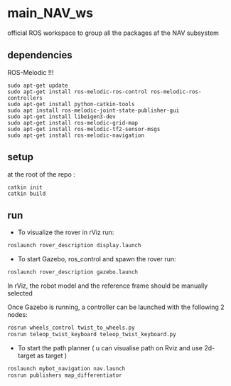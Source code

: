 # main_NAV_ws
official ROS workspace to group all the packages af the NAV subsystem


## dependencies

ROS-Melodic !!!
```
sudo apt-get update
sudo apt-get install ros-melodic-ros-control ros-melodic-ros-controllers
sudo apt-get install python-catkin-tools
sudo apt install ros-melodic-joint-state-publisher-gui
sudo apt-get install libeigen3-dev
sudo apt-get install ros-melodic-grid-map
sudo apt-get install ros-melodic-tf2-sensor-msgs
sudo apt-get install ros-melodic-navigation
```

## setup

at the root of the repo :
```
catkin init
catkin build
```

## run
* To visualize the rover in rViz run: 
```bash
roslaunch rover_description display.launch 
```
* To start Gazebo, ros_control and spawn the rover run:
```bash
roslaunch rover_description gazebo.launch
```
In rViz, the robot model and the reference frame should be manually selected

Once Gazebo is running, a controller can be launched with the following 2 nodes:
```bash
rosrun wheels_control twist_to_wheels.py
rosrun teleop_twist_keyboard teleop_twist_keyboard.py
```

* To start the path planner ( u can visualise path on Rviz and use 2d-target as target )
```bash
roslaunch mybot_navigation nav.launch
rosrun publishers map_differentiator
```

